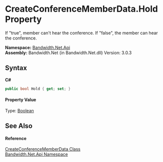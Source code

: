 ﻿# CreateConferenceMemberData.Hold Property 
 

If "true", member can't hear the conference. If "false", the member can hear the conference.

**Namespace:**&nbsp;<a href ="N_Bandwidth_Net_Api.md">Bandwidth.Net.Api</a><br />**Assembly:**&nbsp;Bandwidth.Net (in Bandwidth.Net.dll) Version: 3.0.3

## Syntax

**C#**<br />
``` C#
public bool Hold { get; set; }
```


#### Property Value
Type: <a href="http://msdn2.microsoft.com/en-us/library/a28wyd50" target="_blank">Boolean</a>

## See Also


#### Reference
<a href ="T_Bandwidth_Net_Api_CreateConferenceMemberData.md">CreateConferenceMemberData Class</a><br /><a href ="N_Bandwidth_Net_Api.md">Bandwidth.Net.Api Namespace</a><br />
